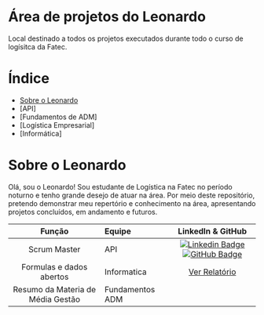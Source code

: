 # Área de projetos do Leonardo

Local destinado a todos os projetos executados durante todo o curso de logísitca da Fatec.

# Índice

* [Sobre o Leonardo](Sobre-o-Leonardo)
* [API]
* [Fundamentos de ADM]
* [Logística Empresarial]
* [Informática]

# Sobre o Leonardo

Olá, sou o Leonardo! Sou estudante de Logística na Fatec no período noturno e tenho grande desejo de atuar na área. Por meio deste repositório, pretendo demonstrar meu repertório e conhecimento na área, apresentando projetos concluídos, em andamento e futuros.

|    Função     | Equipe                                  |                                                                                                                                                      LinkedIn & GitHub                                                                                                                                                      |
| :-----------: | :------------------------------------ | :-------------------------------------------------------------------------------------------------------------------------------------------------------------------------------------------------------------------------------------------------------------------------------------------------------------------------: |
| Scrum Master |   API         |     [![Linkedin Badge](https://img.shields.io/badge/Linkedin-blue?style=flat-square&logo=Linkedin&logoColor=white)](https://www.linkedin.com/in/leonardo-rocha-alves-921617306/) [![GitHub Badge](https://img.shields.io/badge/GitHub-111217?style=flat-square&logo=github&logoColor=white)](https://github.com/Le0o0o1)
| Formulas e dados abertos  | Informatica | [Ver Relatório](https://docs.google.com/document/download/d/1FfeplTQAT0DujEpo8_jfJyQ1FYZq3ybB/edit?usp=drive_link&ouid=110112794990417853129&rtpof=true&sd=true)
| Resumo da Materia de Média Gestão  | Fundamentos ADM |
